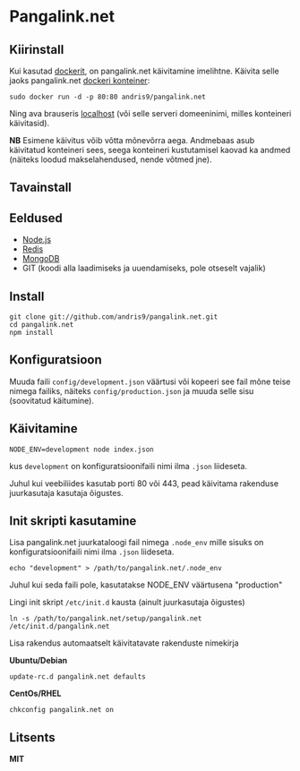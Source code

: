 # Pangalink.net

## Kiirinstall

Kui kasutad [dockerit](http://docker.io/), on pangalink.net käivitamine imelihtne. Käivita selle jaoks pangalink.net [dockeri konteiner](https://index.docker.io/u/andris9/pangalink.net/):

    sudo docker run -d -p 80:80 andris9/pangalink.net

Ning ava brauseris [localhost](http://localhost) (või selle serveri domeeninimi, milles konteineri käivitasid).

**NB** Esimene käivitus võib võtta mõnevõrra aega. Andmebaas asub käivitatud konteineri sees, seega konteineri kustutamisel kaovad ka andmed (näiteks loodud makselahendused, nende võtmed jne).

## Tavainstall

## Eeldused

  * [Node.js](http://nodejs.org/)
  * [Redis](http://redis.io/)
  * [MongoDB](http://www.mongodb.org/)
  * GIT (koodi alla laadimiseks ja uuendamiseks, pole otseselt vajalik)

## Install

    git clone git://github.com/andris9/pangalink.net.git
    cd pangalink.net
    npm install

## Konfiguratsioon

Muuda faili `config/development.json` väärtusi või kopeeri see fail mõne teise nimega failiks, näiteks `config/production.json` ja muuda selle sisu (soovitatud käitumine).

## Käivitamine

    NODE_ENV=development node index.json

kus `development` on konfiguratsioonifaili nimi ilma `.json` liideseta.

Juhul kui veebiliides kasutab porti 80 või 443, pead käivitama rakenduse juurkasutaja kasutaja õigustes.

## Init skripti kasutamine

Lisa pangalink.net juurkataloogi fail nimega `.node_env` mille sisuks on konfiguratsioonifaili nimi ilma `.json` liideseta.

    echo "development" > /path/to/pangalink.net/.node_env

Juhul kui seda faili pole, kasutatakse NODE_ENV väärtusena "production"

Lingi init skript `/etc/init.d` kausta (ainult juurkasutaja õigustes)

    ln -s /path/to/pangalink.net/setup/pangalink.net /etc/init.d/pangalink.net

Lisa rakendus automaatselt käivitatavate rakenduste nimekirja

**Ubuntu/Debian**

    update-rc.d pangalink.net defaults

**CentOs/RHEL**

    chkconfig pangalink.net on

## Litsents

**MIT**
